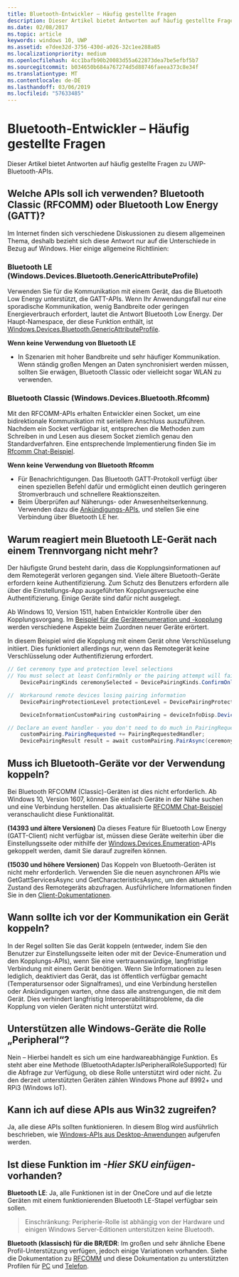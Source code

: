 ```yaml
---
title: Bluetooth-Entwickler – Häufig gestellte Fragen
description: Dieser Artikel bietet Antworten auf häufig gestellte Fragen zu den UWP-Bluetooth-APIs.
ms.date: 02/08/2017
ms.topic: article
keywords: windows 10, UWP
ms.assetid: e7dee32d-3756-430d-a026-32c1ee288a85
ms.localizationpriority: medium
ms.openlocfilehash: 4cc1bafb90b20083d55a622873dea7be5efbf5b7
ms.sourcegitcommit: b034650b684a767274d5d88746faeea373c8e34f
ms.translationtype: MT
ms.contentlocale: de-DE
ms.lasthandoff: 03/06/2019
ms.locfileid: "57633485"
---
```

# <a name="bluetooth-developer-faq"></a>Bluetooth-Entwickler – Häufig gestellte Fragen

Dieser Artikel bietet Antworten auf häufig gestellte Fragen zu UWP-Bluetooth-APIs.

## <a name="what-apis-do-i-use-bluetooth-classic-rfcomm-or-bluetooth-low-energy-gatt"></a>Welche APIs soll ich verwenden? Bluetooth Classic (RFCOMM) oder Bluetooth Low Energy (GATT)?
Im Internet finden sich verschiedene Diskussionen zu diesem allgemeinen Thema, deshalb bezieht sich diese Antwort nur auf die Unterschiede in Bezug auf Windows. Hier einige allgemeine Richtlinien:

### <a name="bluetooth-le-windowsdevicesbluetoothgenericattributeprofile"></a>Bluetooth LE (Windows.Devices.Bluetooth.GenericAttributeProfile)

Verwenden Sie für die Kommunikation mit einem Gerät, das die Bluetooth Low Energy unterstützt, die GATT-APIs. Wenn Ihr Anwendungsfall nur eine sporadische Kommunikation, wenig Bandbreite oder geringen Energieverbrauch erfordert, lautet die Antwort Bluetooth Low Energy. Der Haupt-Namespace, der diese Funktion enthält, ist [Windows.Devices.Bluetooth.GenericAttributeProfile](https://docs.microsoft.com/en-us/uwp/api/Windows.Devices.Bluetooth.GenericAttributeProfile). 

**Wenn keine Verwendung von Bluetooth LE**
- In Szenarien mit hoher Bandbreite und sehr häufiger Kommunikation. Wenn ständig großen Mengen an Daten synchronisiert werden müssen, sollten Sie erwägen, Bluetooth Classic oder vielleicht sogar WLAN zu verwenden. 

### <a name="bluetooth-classic-windowsdevicesbluetoothrfcomm"></a>Bluetooth Classic (Windows.Devices.Bluetooth.Rfcomm)

Mit den RFCOMM-APIs erhalten Entwickler einen Socket, um eine bidirektionale Kommunikation mit seriellem Anschluss auszuführen. Nachdem ein Socket verfügbar ist, entsprechen die Methoden zum Schreiben in und Lesen aus diesem Socket ziemlich genau den Standardverfahren. Eine entsprechende Implementierung finden Sie im [Rfcomm Chat-Beispiel](https://github.com/Microsoft/Windows-universal-samples/tree/dev/Samples/BluetoothRfcommChat). 

**Wenn keine Verwendung von Bluetooth Rfcomm** 
- Für Benachrichtigungen. Das Bluetooth GATT-Protokoll verfügt über einen speziellen Befehl dafür und ermöglicht einen deutlich geringeren Stromverbrauch und schnellere Reaktionszeiten. 
- Beim Überprüfen auf Näherungs- oder Anwesenheitserkennung. Verwenden dazu die [Ankündigungs-APIs](https://docs.microsoft.com/en-us/uwp/api/windows.devices.bluetooth.advertisement), und stellen Sie eine Verbindung über Bluetooth LE her. 


## <a name="why-does-my-bluetooth-le-device-stop-responding-after-a-disconnect"></a>Warum reagiert mein Bluetooth LE-Gerät nach einem Trennvorgang nicht mehr?

Der häufigste Grund besteht darin, dass die Kopplungsinformationen auf dem Remotegerät verloren gegangen sind. Viele ältere Bluetooth-Geräte erfordern keine Authentifizierung. Zum Schutz des Benutzers erfordern alle über die Einstellungs-App ausgeführten Kopplungsversuche eine Authentifizierung. Einige Geräte sind dafür nicht ausgelegt. 

Ab Windows 10, Version 1511, haben Entwickler Kontrolle über den Kopplungsvorgang. Im [Beispiel für die Geräteenumeration und -kopplung](https://github.com/Microsoft/Windows-universal-samples/tree/master/Samples/DeviceEnumerationAndPairing) werden verschiedene Aspekte beim Zuordnen neuer Geräte erörtert.

In diesem Beispiel wird die Kopplung mit einem Gerät ohne Verschlüsselung initiiert. Dies funktioniert allerdings nur, wenn das Remotegerät keine Verschlüsselung oder Authentifizierung erfordert.

```csharp
// Get ceremony type and protection level selections
// You must select at least ConfirmOnly or the pairing attempt will fail
    DevicePairingKinds ceremonySelected = DevicePairingKinds.ConfirmOnly;

//  Workaround remote devices losing pairing information
    DevicePairingProtectionLevel protectionLevel = DevicePairingProtectionLevel.None

    DeviceInformationCustomPairing customPairing = deviceInfoDisp.DeviceInformation.Pairing.Custom;

// Declare an event handler - you don't need to do much in PairingRequestedHandler since the ceremony is "None"
    customPairing.PairingRequested += PairingRequestedHandler;
    DevicePairingResult result = await customPairing.PairAsync(ceremonySelected, protectionLevel);
```

## <a name="do-i-have-to-pair-bluetooth-devices-before-using-them"></a>Muss ich Bluetooth-Geräte vor der Verwendung koppeln?

Bei Bluetooth RFCOMM (Classic)-Geräten ist dies nicht erforderlich. Ab Windows 10, Version 1607, können Sie einfach Geräte in der Nähe suchen und eine Verbindung herstellen. Das aktualisierte [RFCOMM Chat-Beispiel](https://github.com/Microsoft/Windows-universal-samples/tree/dev/Samples/BluetoothRfcommChat) veranschaulicht diese Funktionalität. 

**(14393 und ältere Versionen)** Da dieses Feature für Bluetooth Low Energy (GATT-Client) nicht verfügbar ist, müssen diese Geräte weiterhin über die Einstellungsseite oder mithilfe der [Windows.Devices.Enumeration](https://msdn.microsoft.com/en-us/library/windows/apps/windows.devices.enumeration.aspx)-APIs gekoppelt werden, damit Sie darauf zugreifen können.

**(15030 und höhere Versionen)** Das Koppeln von Bluetooth-Geräten ist nicht mehr erforderlich. Verwenden Sie die neuen asynchronen APIs wie GetGattServicesAsync und GetCharacteristicsAsync, um den aktuellen Zustand des Remotegeräts abzufragen. Ausführlichere Informationen finden Sie in den [Client-Dokumentationen](gatt-client.md). 

## <a name="when-should-i-pair-with-a-device-before-communicating-with-it"></a>Wann sollte ich vor der Kommunikation ein Gerät koppeln?
In der Regel sollten Sie das Gerät koppeln (entweder, indem Sie den Benutzer zur Einstellungsseite leiten oder mit der Device-Enumeration und den Kopplungs-APIs), wenn Sie eine vertrauenswürdige, langfristige Verbindung mit einem Gerät benötigen. Wenn Sie Informationen zu lesen lediglich, deaktiviert das Gerät, das ist öffentlich verfügbar gemacht (Temperatursensor oder Signalframes), und eine Verbindung herstellen oder Ankündigungen warten, ohne dass alle anstrengungen, die mit dem Gerät. Dies verhindert langfristig Interoperabilitätsprobleme, da die Kopplung von vielen Geräten nicht unterstützt wird. 

## <a name="do-all-windows-devices-support-peripheral-role"></a>Unterstützen alle Windows-Geräte die Rolle „Peripheral“?

Nein – Hierbei handelt es sich um eine hardwareabhängige Funktion. Es steht aber eine Methode (BluetoothAdapter.IsPeripheralRoleSupported) für die Abfrage zur Verfügung, ob diese Rolle unterstützt wird oder nicht.  Zu den derzeit unterstützten Geräten zählen Windows Phone auf 8992+ und RPi3 (Windows IoT). 

## <a name="can-i-access-these-apis-from-win32"></a>Kann ich auf diese APIs aus Win32 zugreifen?

Ja, alle diese APIs sollten funktionieren. In diesem Blog wird ausführlich beschrieben, wie [Windows-APIs aus Desktop-Anwendungen](https://blogs.windows.com/buildingapps/2017/01/25/calling-windows-10-apis-desktop-application/) aufgerufen werden. 
## <a name="is-this-functionality-supposed-to-exist-on--insert-sku-here-"></a>Ist diese Funktion im *-Hier SKU einfügen-* vorhanden?

**Bluetooth LE**: Ja, alle Funktionen ist in der OneCore und auf die letzte Geräten mit einem funktionierenden Bluetooth LE-Stapel verfügbar sein sollen. 
> Einschränkung: Peripherie-Rolle ist abhängig von der Hardware und einigen Windows Server-Editionen unterstützen keine Bluetooth. 

**Bluetooth (klassisch) für die BR/EDR**: Im großen und sehr ähnliche Ebene Profil-Unterstützung verfügen, jedoch einige Variationen vorhanden. Siehe die Dokumentation zu [RFCOMM](send-or-receive-files-with-rfcomm.md) und diese Dokumentation zu unterstützten Profilen für [PC](https://support.microsoft.com/en-us/help/10568/windows-10-supported-bluetooth-profiles) und [Telefon](https://support.microsoft.com/en-us/help/10569/windows-10-mobile-supported-bluetooth-profiles).

